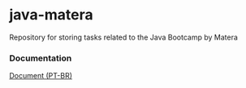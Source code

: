 # java-matera
Repository for storing tasks related to the Java Bootcamp by Matera

### Documentation
[Document (PT-BR) ](https://docs.google.com/document/d/1e0DCMKbq6EJR-oB0CxZVA6-fo8tr3tlDNMFHYwxcYfo/edit?usp=sharing)
